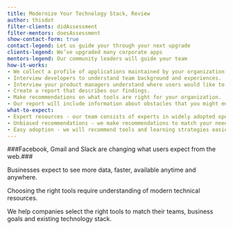 ```yaml
---
title: Modernize Your Technology Stack, Review
author: thisdot
filter-clients: didAssessment
filter-mentors: doesAssessment
show-contact-form: true
contact-legend: Let us guide your through your next upgrade
clients-legend: We’ve upgraded many corporate apps
mentors-legend: Our community leaders will guide your team
how-it-works:
- We collect a profile of applications maintained by your organization.
- Interview developers to understand team background and experiences.
- Interview your product managers understand where users would like to see improvements.
- Create a report that describes our findings.
- Make recommendations on what tools are right for your organization.
- Our report will include information about obstacles that you might encounter, training that will be necessary and recommendations on how to easily adopt new tools.
what-to-expect:
- Expert resources - our team consists of experts in widely adopted open source technologies.
- Unbiased recommendations - we make recommendations to match your needs without framework bias.
- Easy adoption - we will recommend tools and learning strategies easiest for your team to adopt.
---
```

###Facebook, Gmail and Slack are changing what users expect from the web.###

Businesses expect to see more data, faster, available anytime and anywhere.

Choosing the right tools require understanding of modern technical resources.

We help companies select the right tools to match their teams, business goals and existing technology stack.
